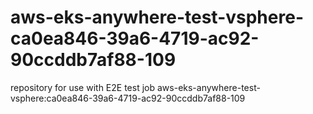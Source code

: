 # aws-eks-anywhere-test-vsphere-ca0ea846-39a6-4719-ac92-90ccddb7af88-109
repository for use with E2E test job aws-eks-anywhere-test-vsphere:ca0ea846-39a6-4719-ac92-90ccddb7af88-109
